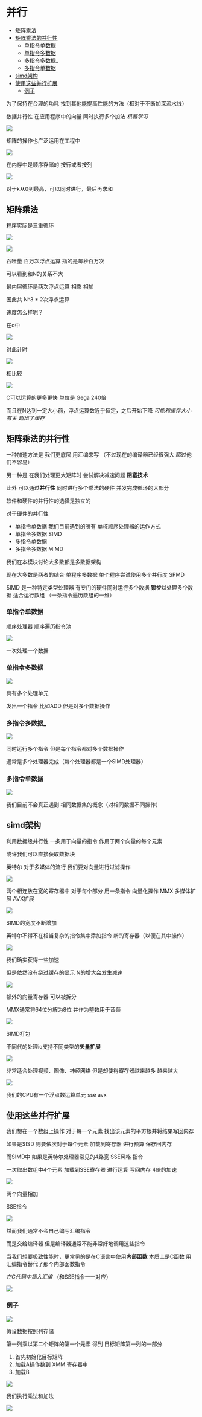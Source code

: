 # 并行
 
* [矩阵乘法](#矩阵乘法)
* [矩阵乘法的并行性](#矩阵乘法的并行性)
  * [单指令单数据](#单指令单数据)
  * [单指令多数据](#单指令多数据)
  * [多指令多数据_](#多指令多数据_)
  * [多指令单数据](#多指令单数据)
* [simd架构](#simd架构)
* [使用这些并行扩展](#使用这些并行扩展)
  * [例子](#例子)

为了保持在合理的功耗 找到其他能提高性能的方法（相对于不断加深流水线）

数据并行性 在应用程序中的向量 同时执行多个加法 *机器学习*

![](img/945c82e7.png)

矩阵的操作也广泛运用在工程中

![](img/b5ee8544.png)

在内存中是顺序存储的 按行或者按列

![](img/6cbc975d.png)

对于k从0到最高，可以同时进行，最后再求和

## 矩阵乘法

程序实际是三重循环

![](img/6d44af77.png)

![](img/80a3ca2a.png)

吞吐量 百万次浮点运算 指的是每秒百万次

可以看到和N的关系不大

最内层循环是两次浮点运算 相乘 相加

因此共 N^3 * 2次浮点运算

速度怎么样呢？

在c中

![](img/d11e3546.png)

对此计时

![](img/775a44bb.png)

相比较

![](img/094fcb41.png)

C可以运算的更多更快 单位是 Gega 240倍

而且在N达到一定大小前，浮点运算数近乎恒定，之后开始下降 *可能和缓存大小有关 超出了缓存*

## 矩阵乘法的并行性

一种加速方法是 我们更底层 用汇编来写 （不过现在的编译器已经很强大 超过他们不容易）

另一种是 在我们处理更大矩阵时 尝试解决减速问题 **阻塞技术**

此外 可以通过**并行性** 同时进行多个乘法的硬件 并发完成循环的大部分

软件和硬件的并行性的选择是独立的

对于硬件的并行性

* 单指令单数据 我们目前遇到的所有 单核顺序处理器的运作方式
* 单指令多数据 SIMD
* 多指令单数据 
* 多指令多数据 MIMD

我们在本模块讨论大多数都是多数据架构 

现在大多数是两者的结合 单程序多数据 单个程序尝试使用多个并行度 SPMD

SIMD 是一种特定类型处理器 有专门的硬件同时运行多个数据 **锁步**以处理多个数据 适合运行数组 （一条指令遍历数组的一维）

### 单指令单数据

顺序处理器  顺序遍历指令池

![](img/963b8276.png)

一次处理一个数据

### 单指令多数据

![](img/c1a3778d.png)

具有多个处理单元 

发出一个指令 比如ADD 但是对多个数据操作

### 多指令多数据_

![](img/e18cafb0.png)

同时运行多个指令 但是每个指令都对多个数据操作

通常是多个处理器完成（每个处理器都是一个SIMD处理器）

### 多指令单数据

![](img/2b43a9a9.png)

我们目前不会真正遇到 相同数据集的概念（对相同数据不同操作）

## simd架构

利用数据级并行性  一条用于向量的指令 作用于两个向量的每个元素

或许我们可以直接获取数据块

英特尔 对于多媒体的流行 我们要对向量进行过滤操作

![](img/c59cdef8.png)

两个相连放在宽的寄存器中 对于每个部分 用一条指令 向量化操作 MMX 多媒体扩展 AVX扩展

![](img/dbb551c9.png)

SIMD的宽度不断增加

英特尔不得不在相当复杂的指令集中添加指令 新的寄存器（以便在其中操作）

![](img/28072410.png)

我们确实获得一些加速

但是依然没有绕过缓存的显示 N的增大会发生减速

![](img/b92ad5bb.png)

额外的向量寄存器 可以被拆分

MMX通常将64位分解为8位 并作为整数用于音频

![](img/c73add90.png)

SIMD打包

不同代的处理iq支持不同类型的**矢量扩展**

![](img/5a82cffe.png)

非常适合处理视频、图像、神经网络 但是却使得寄存器越来越多 越来越大

![](img/53105629.png)

我们的CPU有一个浮点数运算单元 sse avx

## 使用这些并行扩展

我们想在一个数组上操作 对于每一个元素 找出该元素的平方根并将结果写回内存

如果是SISD 则要依次对于每个元素 加载到寄存器 进行预算 保存回内存

而SIMD中 如果是英特尔处理器常见的4路宽 SSE风格 指令

一次取出数组中4个元素 加载到SSE寄存器 进行运算 写回内存 4倍的加速

![](img/6b7a2658.png)

两个向量相加

SSE指令

![](img/41aee3bb.png) 

然而我们通常不会自己编写汇编指令 

而是交给编译器 但是编译器通常不能非常好地调用这些指令

当我们想要极致性能时，更常见的是在C语言中使用**内部函数** 本质上是C函数 用汇编指令替代了那个内部函数指令

*在C代码中插入汇编* （和SSE指令一一对应）

![](img/e7ef1a5f.png)

### 例子

![](img/18e59d77.png)

假设数据按照列存储

第一列乘以第二个矩阵的第一个元素 得到 目标矩阵第一列的一部分

1. 首先初始化目标矩阵
2. 加载A操作数到 XMM 寄存器中
3. 加载B

![](img/88cbb670.png)

我们执行乘法和加法

![](img/11b6d5f1.png)
